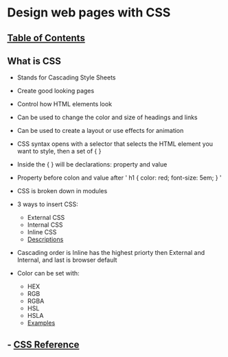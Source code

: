 # Design web pages with CSS

## [Table of Contents](README.md)

## What is CSS

- Stands for Cascading Style Sheets

- Create good looking pages

- Control how HTML elements look

- Can be used to change the color and size of headings and links

- Can be used to create a layout or use effects for animation

- CSS syntax opens with a selector that selects the HTML element you want to style, then a set of { }

- Inside the { } will be declarations: property and value

- Property before colon and value after
    ' h1 {
          color: red;
          font-size: 5em;
     } '

- CSS is broken down in modules

- 3 ways to insert CSS:
    - External CSS
    - Internal CSS
    - Inline CSS
    - [Descriptions](https://www.w3schools.com/css/css_howto.asp)

- Cascading order is Inline has the highest priorty then External and Internal, and last is browser default

- Color can be set with:
    - HEX
    - RGB
    - RGBA
    - HSL
    - HSLA
    - [Examples](https://www.w3schools.com/cssref/pr_text_color.asp)



## - [CSS Reference](https://developer.mozilla.org/en-US/docs/Web/CSS/Reference)

